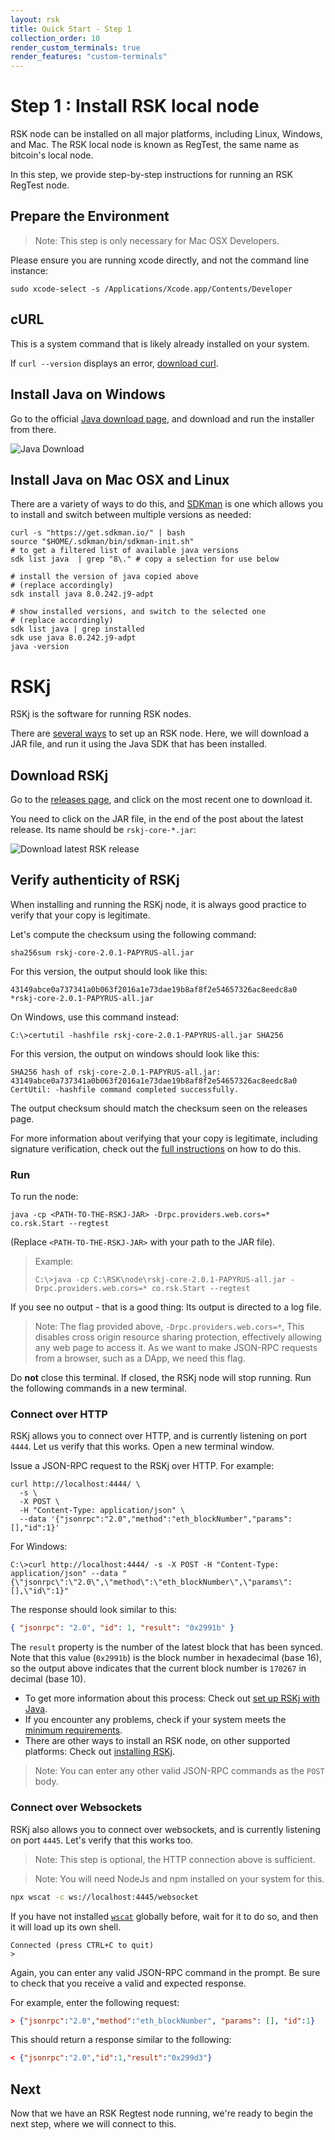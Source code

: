 ```yaml
---
layout: rsk
title: Quick Start - Step 1
collection_order: 10
render_custom_terminals: true
render_features: "custom-terminals"
---
```


# Step 1 : Install RSK local node

RSK node can be installed on all major platforms,
including Linux, Windows, and Mac.
The RSK local node is known as RegTest,
the same name as bitcoin's local node.

In this step, we provide step-by-step instructions
for running an RSK RegTest node.

## Prepare the Environment

> Note: This step is only necessary for Mac OSX Developers.

Please ensure you are running xcode directly,
and not the command line instance:

```shell
sudo xcode-select -s /Applications/Xcode.app/Contents/Developer

```

## cURL

This is a system command that is likely already installed on your system.

If `curl --version` displays an error,
[download curl](https://curl.haxx.se/download.html).

## Install Java on Windows

Go to the official
[Java download page](https://www.java.com/en/download/),
and download and run the installer from there.

![Java Download](/assets/img/tutorials/setup-truffle-oz/image-02.png)

## Install Java on Mac OSX and Linux

There are a variety of ways to do this, and
[SDKman](https://get.sdkman.io/)
is one which allows you to install and
switch between multiple versions as needed:

```shell
curl -s "https://get.sdkman.io/" | bash
source "$HOME/.sdkman/bin/sdkman-init.sh"
# to get a filtered list of available java versions
sdk list java  | grep "8\." # copy a selection for use below

# install the version of java copied above
# (replace accordingly)
sdk install java 8.0.242.j9-adpt

# show installed versions, and switch to the selected one
# (replace accordingly)
sdk list java | grep installed
sdk use java 8.0.242.j9-adpt
java -version

```

# RSKj

RSKj is the software for running RSK nodes.

There are [several ways](/rsk/node/install/)
to set up an RSK node.
Here, we will download a JAR file,
and run it using the Java SDK that has been installed.

## Download RSKj

Go to the [releases page](https://github.com/rsksmart/rskj/releases),
and click on the most recent one to download it.

You need to click on the JAR file,
in the end of the post about the latest release.
Its name should be `rskj-core-*.jar`:

![Download latest RSK release](/assets/img/tutorials/setup-truffle-oz/image-07.png)

## Verify authenticity of RSKj

When installing and running the RSKj node,
it is always good practice to verify that your copy is legitimate.

Let's compute the checksum using the following command:

```shell
sha256sum rskj-core-2.0.1-PAPYRUS-all.jar
```

For this version, the output should look like this:

```shell
43149abce0a737341a0b063f2016a1e73dae19b8af8f2e54657326ac8eedc8a0 *rskj-core-2.0.1-PAPYRUS-all.jar
```

On Windows, use this command instead:

```windows-command-prompt
C:\>certutil -hashfile rskj-core-2.0.1-PAPYRUS-all.jar SHA256

```

For this version, the output on windows should look like this:

```windows-command-prompt
SHA256 hash of rskj-core-2.0.1-PAPYRUS-all.jar:
43149abce0a737341a0b063f2016a1e73dae19b8af8f2e54657326ac8eedc8a0
CertUtil: -hashfile command completed successfully.

```

The output checksum should match the checksum seen on the releases page.

For more information about verifying that your copy is legitimate,
including signature verification, check out the
[full instructions](/rsk/node/security-chain/ 'Verify authenticity of RskJ source code and its binary dependencies')
on how to do this.

### Run

To run the node:

```shell
java -cp <PATH-TO-THE-RSKJ-JAR> -Drpc.providers.web.cors=* co.rsk.Start --regtest

```

(Replace `<PATH-TO-THE-RSKJ-JAR>` with your path to the JAR file).

> Example:
>
> ```windows-command-prompt
> C:\>java -cp C:\RSK\node\rskj-core-2.0.1-PAPYRUS-all.jar -Drpc.providers.web.cors=* co.rsk.Start --regtest
>
> ```

If you see no output - that is a good thing:
Its output is directed to a log file.

> Note: The flag provided above, `-Drpc.providers.web.cors=*`,
> This disables cross origin resource sharing protection,
> effectively allowing any web page to access it.
> As we want to make JSON-RPC requests from a browser,
> such as a DApp, we need this flag.

Do **not** close this terminal.
If closed, the RSKj node will stop running.
Run the following commands in a new terminal.

### Connect over HTTP

RSKj allows you to connect over HTTP,
and is currently listening on port `4444`.
Let us verify that this works.
Open a new terminal window.

Issue a JSON-RPC request to the RSKj over HTTP.
For example:

```shell
curl http://localhost:4444/ \
  -s \
  -X POST \
  -H "Content-Type: application/json" \
  --data '{"jsonrpc":"2.0","method":"eth_blockNumber","params":[],"id":1}'

```

For Windows:

```windows-command-prompt
C:\>curl http://localhost:4444/ -s -X POST -H "Content-Type: application/json" --data "{\"jsonrpc\":\"2.0\",\"method\":\"eth_blockNumber\",\"params\":[],\"id\":1}"

```

The response should look similar to this:

```json
{ "jsonrpc": "2.0", "id": 1, "result": "0x2991b" }
```

The `result` property is the number of the latest block that has been synced. Note that this value (`0x2991b`) is the block number in hexadecimal (base 16), so the output above indicates that the current block number is `170267` in decimal (base 10).

- To get more information about this process:
  Check out
  [set up RSKj with Java](/rsk/node/install/java/).
- If you encounter any problems, check if your system meets the
  [minimum requirements](/rsk/node/install/requirements/).
- There are other ways to install an RSK node,
  on other supported platforms:
  Check out [installing RSKj](/rsk/node/install/).

> Note: You can enter any other valid JSON-RPC commands as the `POST` body.

### Connect over Websockets

RSKj also allows you to connect over websockets,
and is currently listening on port `4445`.
Let's verify that this works too.

> Note: This step is optional,
> the HTTP connection above is sufficient.

> Note: You will need NodeJs and npm
> installed on your system for this.

```bash
npx wscat -c ws://localhost:4445/websocket

```

If you have not installed
[`wscat`](https://www.npmjs.com/package/wscat) globally before,
wait for it to do so,
and then it will load up its own shell.

```text
Connected (press CTRL+C to quit)
>
```

Again, you can enter any valid JSON-RPC command in the prompt.
Be sure to check that you receive a valid and expected response.

For example, enter the following request:

```json
> {"jsonrpc":"2.0","method":"eth_blockNumber", "params": [], "id":1}
```

This should return a response similar to the following:

```json
< {"jsonrpc":"2.0","id":1,"result":"0x299d3"}
```

## Next

Now that we have an RSK Regtest node running,
we're ready to begin the next step,
where we will connect to this.
